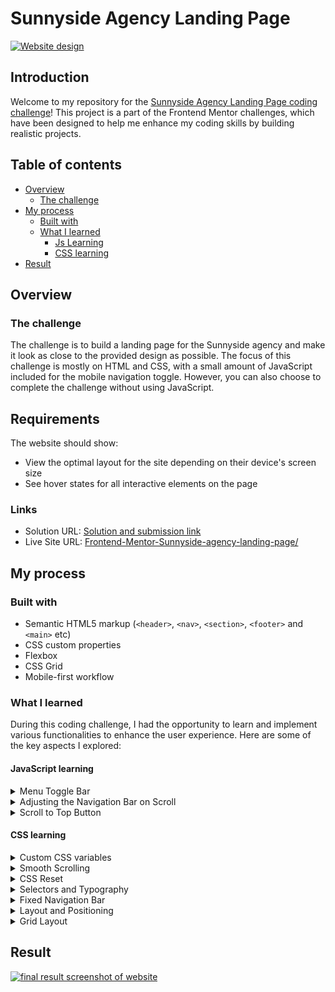 # Sunnyside Agency Landing Page
[![Website design](https://github.com/Esh07/Frontend-Mentor-Sunnyside-agency-landing-page/assets/32418603/a35931ce-666a-4676-bbab-7331f482ba60)](https://www.frontendmentor.io/solutions/used-displayflex-to-handle-responsiveness-of-website-gzwh91GbZ)

## Introduction
Welcome to my repository for the [Sunnyside Agency Landing Page coding challenge](https://www.frontendmentor.io/challenges/sunnyside-agency-landing-page-7yVs3B6ef)! This project is a part of the Frontend Mentor challenges, which have been designed to help me enhance my coding skills by building realistic projects.
## Table of contents

- [Overview](#overview)
  - [The challenge](#the-challenge)
- [My process](#my-process)
  - [Built with](#built-with)
  - [What I learned](#what-i-learned)
    - [Js Learning](#javascript-learning)
    - [CSS learning](#css-learning)
- [Result](#result)

## Overview

### The challenge
The challenge is to build a landing page for the Sunnyside agency and make it look as close to the provided design as possible. The focus of this challenge is mostly on HTML and CSS, with a small amount of JavaScript included for the mobile navigation toggle. However, you can also choose to complete the challenge without using JavaScript.

## Requirements 

The website should show:

- View the optimal layout for the site depending on their device's screen size
- See hover states for all interactive elements on the page

### Links

- Solution URL: [Solution and submission link](https://www.frontendmentor.io/solutions/used-displayflex-to-handle-responsiveness-of-website-gzwh91GbZ)
- Live Site URL: [Frontend-Mentor-Sunnyside-agency-landing-page/](https://esh07.github.io/Frontend-Mentor-Sunnyside-agency-landing-page/)

## My process

### Built with

- Semantic HTML5 markup (`<header>`, `<nav>`, `<section>`, `<footer>` and `<main>` etc)
- CSS custom properties
- Flexbox
- CSS Grid
- Mobile-first workflow

### What I learned

During this coding challenge, I had the opportunity to learn and implement various functionalities to enhance the user experience. Here are some of the key aspects I explored:

#### JavaScript learning
<details>
  <summary>Menu Toggle Bar</summary>
  
##### Menu Toggle Bar
To create a mobile menu toggle bar, I utilized event listeners, specifically the click event, to show and hide the menu content. Here's the JavaScript code I used:

```js

//for menu toggle bar - Menu bar on mobile version
var hamBurger = document.getElementById("hamBurger-icon");
var menu = document.getElementById("menu");
//function listen to click event
hamBurger.addEventListener("click", () =>{

    //add "open" in class if not available. second click will be removing "open" from the class.
    hamBurger.classList.toggle("open");
    menu.classList.toggle("menu-active");
});
```
This allowed users to click the hamburger icon to toggle the menu visibility.
</details>

<details>
  
<summary>Adjusting the Navigation Bar on Scroll</summary>

##### Adjusting the Navigation Bar on Scroll
I utilized the `window.onscroll` event listener and `window.pageYOffset` to adjust the navigation bar based on the user's scroll position. The navigation bar behavior included disappearing when scrolling down and reappearing as a sticky bar when scrolling up. Here's an example of the JavaScript code I used:

```js
window.onscroll = function(){
    var currentScrollPos = window.pageYOffset;
    if(mobile.matches){
        if ((window.pageYOffset) == 0 ){
            navBar.style.padding = "2rem"; navBar.style.background = "transparent";
        }
         else if (prevScrollpos > currentScrollPos){
            navBar.style.paddingTop = "1rem";
            navBar.style.paddingBottom = "1rem";
            navBar.style.backgroundColor = "#4bc9fc";
            navBar.style.top = "0";
        } else{
          navBar.style.top = "-100px";
          navBar.style.paddingTop = "0rem";
          navBar.style.paddingBottom = "0rem";
      }

    }
    else{

    if ((window.pageYOffset) == 0 ){
        navBar.style.padding = "4rem";
        navBar.style.background = "transparent";
    }
     else if (prevScrollpos > currentScrollPos){
        navBar.style.paddingTop = "1rem";
        navBar.style.paddingBottom = "1rem";
        navBar.style.backgroundColor = "#4bc9fc";
        navBar.style.top = "0";
    }
    else
    {
        navBar.style.top = "-100px";
        navBar.style.paddingTop = "0rem";
        navBar.style.paddingBottom = "0rem";
    }
    }

    prevScrollpos = currentScrollPos;
};
```
</details>

<details>
  <summary>Scroll to Top Button</summary>
  
##### Scroll to Top Button
To enhance user navigation, I implemented a scroll-to-top button that becomes visible when the user has scrolled halfway through the page. Here's the JavaScript code for this functionality:

```js
//thanks to css-trick
//for Scroll to top behaviour 
var scrollToTop = document.getElementById("backTotop");
var credits = document.getElementById("credit");
var rootElement = document.documentElement;

function handleScroll(){
    var scrollable = rootElement.scrollHeight - rootElement.clientHeight;

    if ((rootElement.scrollTop /  scrollable) > 0.60 ){
        scrollToTop.classList.add("enable");
        credits.classList.add("show");
    }
    else {
        scrollToTop.classList.remove("enable");
        credit.classList.remove("show");
    }
};

document.addEventListener("scroll", handleScroll);
```
</details>

#### CSS learning
<details>

  <summary>Custom CSS variables</summary>
  
##### Custom CSS Variables 
I learned how to use the `:root` selector to define custom CSS variables, allowing for easier and consistent styling across the project.
```css
:root {
  /* ======--- Colors ---=====*/

  /* Primary */

  --pm-soft-red: hsl(7, 99%, 70%);
  --pm-yellow: hsl(51, 100%, 49%);
  --pm-drk-des-cyan: hsl(167, 40%, 24%);
  --pm-drk-bl: hsl(198, 62%, 26%);
  --pm-drk-cyan: hsl(168, 34%, 41%);

  /* Neutral */
  --nt-vry-drk-des-bl: hsl(212, 27%, 19%);
  --nt-vry-drk-gry-bl: hsl(213, 9%, 39%);
  --nt-drk--gry-bl: hsl(232, 10%, 55%);
  --nt-gry-bl: hsl(210, 4%, 67%);
  --nt-wht: hsl(0, 0%, 100%);

  /* ======--- Typo ---=====*/

  /* body */
  --fs: 18px;

  /* font */
  --ff-1: "Barlow", sans-serif;
  --ff-2: "Fraunces", serif;
}
```
</details>

<details>
  <summary>Smooth Scrolling </summary>
  
##### Smooth Scrolling
By utilizing the `scroll-behavior` property on the HTML element, I achieved smooth scrolling behavior, enhancing the overall user experience.
```css
html {
  scroll-behavior: smooth;
}
```
</details>

<details>
  <summary>CSS Reset</summary>
  
##### CSS Reset
I applied a CSS reset using the universal selector `(*)` to remove default padding, margin, and box-sizing values, ensuring a clean starting point for styling.
```css
/* reset default property */
* {
  padding: 0; /* making sure element has 0 padding as default value*/
  margin: 0; /* making sure element has 0 padding as default value*/
  box-sizing: border-box;
}
```
</details>

<details>
  <summary>Selectors and Typography</summary>
  
##### Selectors and Typography
I gained a deeper understanding of CSS selectors such as `:is()` and used them to define consistent typography styles for various elements like headings, buttons, links, paragraphs, spans, and list items.
```css
:is(p, span, li) {
  font-family: var(--ff-1);
  font-weight: 600;
}
...
:is(h1, h2, h3, h4, h5, h6, .btn, .link) {
  font-family: var(--ff-2);
}
```
</details>

<details>
  <summary>Fixed Navigation Bar</summary>
  
##### Fixed Navigation Bar
I learned how to create a fixed navigation bar that remains at the top of the page using `position: fixed`. I also added transitions and other styles to enhance its appearance.
```css
nav {
  ...
  position: fixed;
  ...
}
```
</details>

<details>
  <summary>Layout and Positioning</summary>
  
##### Layout and Positioning
Through this project, I gained hands-on experience in positioning elements within sections, using relative and absolute positioning to achieve desired layouts.
</details>

<details>
  <summary>Grid Layout</summary>

##### Grid Layout
I utilized the CSS Grid layout to create a visually appealing gallery section with four columns, allowing for a dynamic display of images.
```css
.gallery {
  ...
  display: grid;
  align-items: center;
  grid-template-columns: 25% 25% 25% 25%;
}
```

</details>

## Result

[![final result screenshot of website](https://github.com/Esh07/Frontend-Mentor-Sunnyside-agency-landing-page/assets/32418603/b3e5ee66-7e84-4b05-a0e9-7459cbfd5a4c)](https://www.frontendmentor.io/solutions/used-displayflex-to-handle-responsiveness-of-website-gzwh91GbZ)

